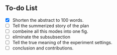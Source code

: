 ## To-do List
- [x] Shorten the abstract to 100 words.
- [ ] Tell the summerized story of the plan
- [ ] combeine all this modes into one fig.
- [ ] eliminate the subsubsection
- [ ] Tell the true meaning of the experiment settings.
- [ ] conclusion and contributions.